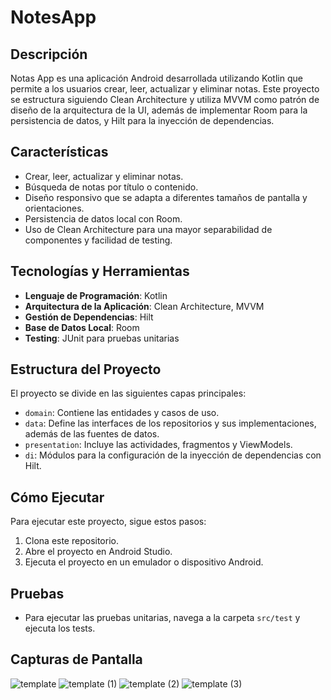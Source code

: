 # NotesApp
## Descripción
Notas App es una aplicación Android desarrollada utilizando Kotlin que permite a los usuarios crear, leer, actualizar y eliminar notas. Este proyecto se estructura siguiendo Clean Architecture y utiliza MVVM como patrón de diseño de la arquitectura de la UI, además de implementar Room para la persistencia de datos, y Hilt para la inyección de dependencias.

## Características
- Crear, leer, actualizar y eliminar notas.
- Búsqueda de notas por título o contenido.
- Diseño responsivo que se adapta a diferentes tamaños de pantalla y orientaciones.
- Persistencia de datos local con Room.
- Uso de Clean Architecture para una mayor separabilidad de componentes y facilidad de testing.

## Tecnologías y Herramientas
- **Lenguaje de Programación**: Kotlin
- **Arquitectura de la Aplicación**: Clean Architecture, MVVM
- **Gestión de Dependencias**: Hilt
- **Base de Datos Local**: Room
- **Testing**: JUnit para pruebas unitarias

## Estructura del Proyecto
El proyecto se divide en las siguientes capas principales:

- `domain`: Contiene las entidades y casos de uso.
- `data`: Define las interfaces de los repositorios y sus implementaciones, además de las fuentes de datos.
- `presentation`: Incluye las actividades, fragmentos y ViewModels.
- `di`: Módulos para la configuración de la inyección de dependencias con Hilt.

## Cómo Ejecutar
Para ejecutar este proyecto, sigue estos pasos:

1. Clona este repositorio.
2. Abre el proyecto en Android Studio.
3. Ejecuta el proyecto en un emulador o dispositivo Android.

## Pruebas
- Para ejecutar las pruebas unitarias, navega a la carpeta `src/test` y ejecuta los tests.

## Capturas de Pantalla
![template](https://github.com/cvalera18/NotesApp/assets/57680708/f2f3eb45-8062-4657-bf20-67697c71f8ad) ![template (1)](https://github.com/cvalera18/NotesApp/assets/57680708/5ee8cf4b-f4af-4ce7-80b6-2eb2c67182ae) ![template (2)](https://github.com/cvalera18/NotesApp/assets/57680708/ac54741f-b8ab-4de6-adb0-e2e9e057af50) ![template (3)](https://github.com/cvalera18/NotesApp/assets/57680708/4d058ab9-6cb9-47ab-8c85-1f7e1829443a)



